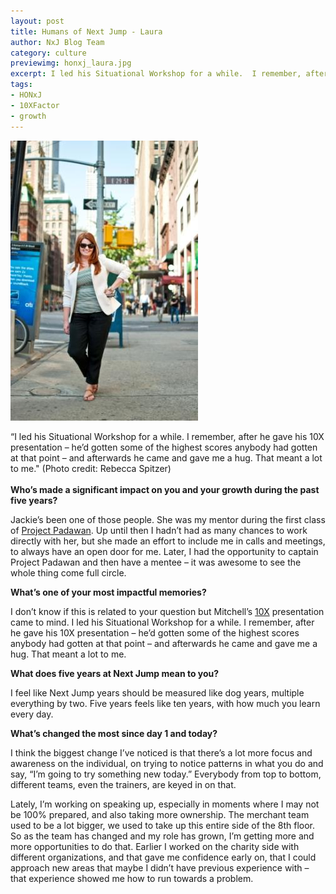 ```yaml
---
layout: post
title: Humans of Next Jump - Laura
author: NxJ Blog Team
category: culture
previewimg: honxj_laura.jpg
excerpt: I led his Situational Workshop for a while.  I remember, after he gave his 10X presentation – he’d gotten some of the highest scores anybody had gotten at that point – and afterwards he came and gave me a hug.  That meant a lot to me.
tags:
- HONxJ
- 10XFactor
- growth
---
```


![Laura](/images/honxj_laura.jpg)

<div class="imgSubtitle">“I led his Situational Workshop for a while.  I remember, after he gave his 10X presentation – he’d gotten some of the highest scores anybody had gotten at that point – and afterwards he came and gave me a hug.  That meant a lot to me." (Photo credit: Rebecca Spitzer)</div>
<br/>
<b>Who’s made a significant impact on you and your growth during the past five years?</b>
 
Jackie’s been one of those people.  She was my mentor during the first class of <a href="http://www.nextjump.com/about/mentorship" target="_blank">Project Padawan</a>.  Up until then I hadn’t had as many chances to work directly with her, but she made an effort to include me in calls and meetings, to always have an open door for me.  Later, I had the opportunity to captain Project Padawan and then have a mentee – it was awesome to see the whole thing come full circle.
 
<b>What’s one of your most impactful memories?</b>
 
I don’t know if this is related to your question but Mitchell’s <a href="https://www.nextjump.com/about/tenxfactor" target="_blank">10X</a> presentation came to mind.  I led his Situational Workshop for a while.  I remember, after he gave his 10X presentation – he’d gotten some of the highest scores anybody had gotten at that point – and afterwards he came and gave me a hug.  That meant a lot to me.
 
<b>What does five years at Next Jump mean to you?</b>
 
I feel like Next Jump years should be measured like dog years, multiple everything by two.  Five years feels like ten years, with how much you learn every day.
 
<b>What’s changed the most since day 1 and today?</b>
 
I think the biggest change I’ve noticed is that there’s a lot more focus and awareness on the individual, on trying to notice patterns in what you do and say, “I’m going to try something new today.”  Everybody from top to bottom, different teams, even the trainers, are keyed in on that.

Lately, I’m working on speaking up, especially in moments where I may not be 100% prepared, and also taking more ownership.  The merchant team used to be a lot bigger, we used to take up this entire side of the 8th floor.  So as the team has changed and my role has grown, I’m getting more and more opportunities to do that.  Earlier I worked on the charity side with different organizations, and that gave me confidence early on, that I could approach new areas that maybe I didn’t have previous experience with – that experience showed me how to run towards a problem.
